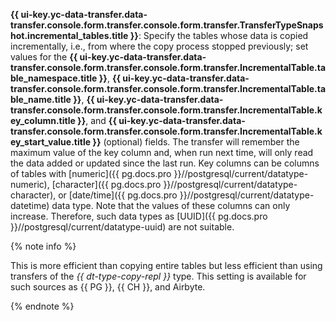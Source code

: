 **{{ ui-key.yc-data-transfer.data-transfer.console.form.transfer.console.form.transfer.TransferTypeSnapshot.incremental_tables.title }}**: Specify the tables whose data is copied incrementally, i.e., from where the copy process stopped previously; set values for the **{{ ui-key.yc-data-transfer.data-transfer.console.form.transfer.console.form.transfer.IncrementalTable.table_namespace.title }}**, **{{ ui-key.yc-data-transfer.data-transfer.console.form.transfer.console.form.transfer.IncrementalTable.table_name.title }}**, **{{ ui-key.yc-data-transfer.data-transfer.console.form.transfer.console.form.transfer.IncrementalTable.key_column.title }}**, and **{{ ui-key.yc-data-transfer.data-transfer.console.form.transfer.console.form.transfer.IncrementalTable.key_start_value.title }}** (optional) fields. The transfer will remember the maximum value of the key column and, when run next time, will only read the data added or updated since the last run. Key columns can be columns of tables with [numeric]({{ pg.docs.pro }}//postgresql/current/datatype-numeric), [character]({{ pg.docs.pro }}//postgresql/current/datatype-character), or [date/time]({{ pg.docs.pro }}//postgresql/current/datatype-datetime) data type. Note that the values of these columns can only increase. Therefore, such data types as [UUID]({{ pg.docs.pro }}//postgresql/current/datatype-uuid) are not suitable.

{% note info %}

This is more efficient than copying entire tables but less efficient than using transfers of the _{{ dt-type-copy-repl }}_ type. This setting is available for such sources as {{ PG }}, {{ CH }}, and Airbyte.

{% endnote %}